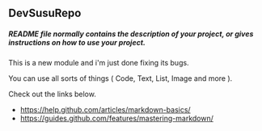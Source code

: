 DevSusuRepo
-----------
##### README file normally contains the description of your project, or gives instructions on how to use your project.

This is a new module and i'm just done fixing its bugs.

You can use all sorts of things ( Code, Text, List, Image and more ).

Check out the links below.
* https://help.github.com/articles/markdown-basics/
* https://guides.github.com/features/mastering-markdown/
